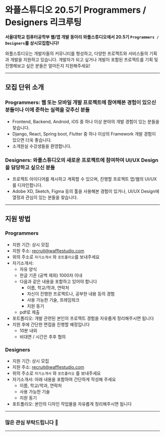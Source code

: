 # 와플스튜디오 20.5기 Programmers / Designers 리크루팅

**서울대학교 컴퓨터공학부 웹/앱 개발 동아리 와플스튜디오에서 20.5기 `Programmers / Designers`를 상시모집합니다!**

와플스튜디오는 개발자들의 커뮤니티를 형성하고, 다양한 프로젝트와 서비스들의 기획과 개발을 지원하고 있습니다. 개발자가 되고 싶거나 개발이 포함된 프로젝트를 기획 및 진행해보고 싶은 분들은 얼마든지 지원해주세요!

<hr/>

## 모집 단위 소개

### Programmers: 웹 또는 모바일 개발 프로젝트에 참여해본 경험이 있으신 분들이나 이에 준하는 실력을 갖추신 분들
* Frontend, Backend, Android, iOS 중 하나 이상 분야의 개발 경험이 있는 분들을 찾습니다.
* Django, React, Spring boot, Flutter 중 하나 이상의 Framework 개발 경험이 있으면 더욱 좋습니다.
* 소개원실 수강생들을 환영합니다.

### Designers: 와플스튜디오의 새로운 프로젝트에 참여하여 UI/UX Design을 담당하고 싶으신 분들
* 프로젝트 아이디어를 제시하고 계획할 수 있으며, 진행할 프로젝트 앱/웹의 UI/UX를 디자인합니다.
* Adobe XD, Sketch, Figma 등의 툴을 사용해본 경험이 있거나, UI/UX Design에 열정과 관심이 있는 분들을 찾습니다.

<hr/>

## 지원 방법

### Programmers
- 지원 기간: 상시 모집
- 지원 주소: recruit@wafflestudio.com
- 위의 주소로 `자기소개서` 와 `포트폴리오`를 보내주세요
- 자기소개서:
  - 자유 양식
  - 한글 기준 (공백 제외) 1000자 이내
  - 다음과 같은 내용을 포함하고 있어야 합니다
    - 이름, 학교/학과, 연락처
    - 자신이 진행한 프로젝트나, 공부한 내용 등의 경험
    - 사용 가능한 기술, 프레임워크
    - 지원 동기
  - pdf로 제출
- 포트폴리오: 개발 관련된 본인의 프로젝트 경험을 자유롭게 정리해주시면 됩니다
- 지원 후에 간단한 면접을 진행할 예정입니다 
  - 10분 내외
  - 비대면 / 시간은 추후 협의

### Designers
- 지원 기간: 상시 모집
- 지원 주소: recruit@wafflestudio.com
- 위의 주소로 `자기소개서` 와 `포트폴리오` 를 보내주세요
- 자기소개서: 아래 내용을 포함하여 간단하게 작성해 주세요
  - 이름, 학교/학과, 연락처
  - 사용 가능한 기술
  - 지원 동기
- 포트폴리오: 본인의 디자인 작업물을 자유롭게 정리해주시면 됩니다

<hr/>

### 많은 관심 부탁드립니다 🥰

<hr/>
